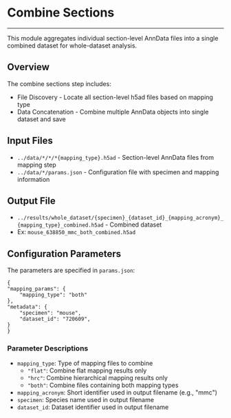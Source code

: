 # Combine Sections
---

This module aggregates individual section-level AnnData files into a single combined dataset for whole-dataset analysis. 

## Overview
The combine sections step includes:

- File Discovery - Locate all section-level h5ad files based on mapping type
- Data Concatenation - Combine multiple AnnData objects into single dataset and save

## Input Files

- `../data/*/*/*{mapping_type}.h5ad` - Section-level AnnData files from mapping step
- `../data/*/params.json` - Configuration file with specimen and mapping information

## Output File
- `../results/whole_dataset/{specimen}_{dataset_id}_{mapping_acronym}_{mapping_type}_combined.h5ad` - Combined dataset 
- Ex: `mouse_638850_mmc_both_combined.h5ad`

## Configuration Parameters
The parameters are specified in `params.json`:

    {
    "mapping_params": {
        "mapping_type": "both"
    }, 
    "metadata": {
        "specimen": "mouse",
        "dataset_id": "720609",
    }
    }

### Parameter Descriptions

- `mapping_type`: Type of mapping files to combine
  - `"flat"`: Combine flat mapping results only
  - `"hrc"`: Combine hierarchical mapping results only
  - `"both"`: Combine files containing both mapping types
- `mapping_acronym`: Short identifier used in output filename (e.g., "mmc")
- `specimen`: Species name used in output filename
- `dataset_id`: Dataset identifier used in output filename
